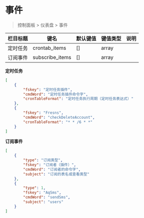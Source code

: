 # 事件

> 控制面板 > 仪表盘 > 事件

| 栏目标题 | 键名 | 默认键值 | 键值类型 | 说明 |
| --- | --- | --- | --- | --- |
| 定时任务 | crontab_items | [] | array |  |
| 订阅事件 | subscribe_items | [] | array |  |

**定时任务**

```json
[
    {
        "fskey": "定时任务插件",
        "cmdWord": "定时任务插件命令字",
        "cronTableFormat": "定时任务执行周期（定时任务表达式）"
    },
    {
        "fskey": "Fresns",
        "cmdWord": "checkDeleteAccount",
        "cronTableFormat": "* * /6 * *"
    }
]
```

**订阅事件**

```json
[
    {
        "type": "订阅类型",
        "fskey": "订阅者（插件）",
        "cmdWord": "订阅者的命令字",
        "subject": "订阅的表名或查看类型"
    },
    {
        "type": 1,
        "fskey": "AqSms",
        "cmdWord": "sendSms",
        "subject": "users"
    }
]
```
